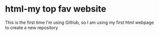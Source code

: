 # html-my top fav website
This is the first time I'm using Github, so I am using my first html webpage to create a new repository
